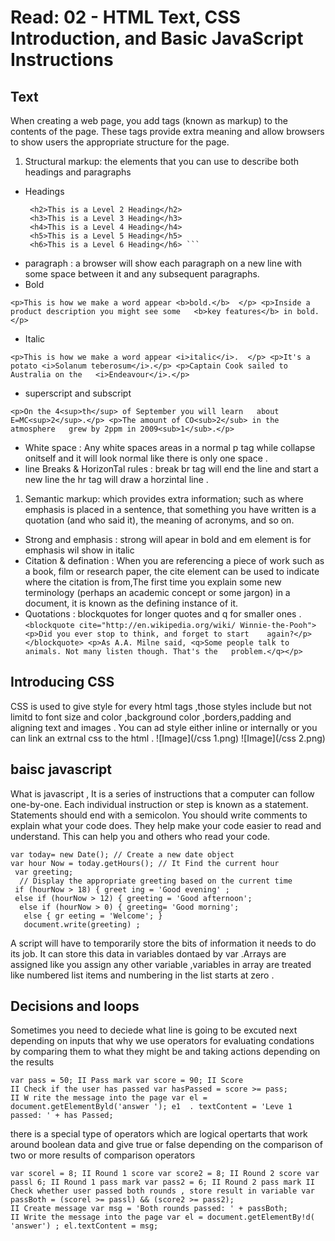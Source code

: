 # Read: 02 - HTML Text, CSS Introduction, and Basic JavaScript Instructions
## Text 
When creating a web page, you add tags (known as markup) to the contents of the page. These tags provide extra meaning and allow browsers to show users the appropriate structure for the page.
1. Structural markup: the elements that you can use to describe both headings and paragraphs
- Headings
  ```<h1>This is a Main Heading</h1>
   <h2>This is a Level 2 Heading</h2> 
   <h3>This is a Level 3 Heading</h3> 
   <h4>This is a Level 4 Heading</h4> 
   <h5>This is a Level 5 Heading</h5> 
   <h6>This is a Level 6 Heading</h6> ```

 - paragraph : a browser will show each paragraph on a new line with some space between it and any subsequent paragraphs.
  - Bold 

```<p>This is how we make a word appear <b>bold.</b>  </p> <p>Inside a product description you might see some   <b>key features</b> in bold.</p>  ```
 - Italic 

 ``` <p>This is how we make a word appear <i>italic</i>.  </p> <p>It's a potato <i>Solanum teberosum</i>.</p> <p>Captain Cook sailed to Australia on the   <i>Endeavour</i>.</p>  ```
 - superscript and subscript 
 
 ``` <p>On the 4<sup>th</sup> of September you will learn   about E=MC<sup>2</sup>.</p> <p>The amount of CO<sub>2</sub> in the atmosphere   grew by 2ppm in 2009<sub>1</sub>.</p> ```
 - White space : Any white spaces areas in a normal p tag while collapse onitself and it will look normal like there is only one space .
 - line Breaks & HorizonTal rules : break br tag will end the line and start a new line the hr tag will draw a horzintal line .
 
1. Semantic markup:  which provides extra information; such as where emphasis is placed in a sentence, that something you have written is a quotation (and who said it), the meaning of acronyms, and so on.
- Strong and emphasis : strong will apear in bold and em element is for emphasis wil show in  italic
- Citation & defination : When you are referencing a piece of work such as a book, film or research paper, the  cite element can be used to indicate where the citation is from,The first time you explain some new terminology (perhaps an academic concept or some jargon) in a document, it is known as the defining instance of it.
- Quotations : blockquotes for longer quotes and q for smaller ones .
``` <blockquote cite="http://en.wikipedia.org/wiki/ Winnie-the-Pooh">  <p>Did you ever stop to think, and forget to start    again?</p> </blockquote> <p>As A.A. Milne said, <q>Some people talk to   animals. Not many listen though. That's the   problem.</q></p> ```
## Introducing CSS
CSS is used to give style for every html tags ,those styles include but not limitd to font size and color ,background color ,borders,padding and aligning text and images . You can ad style either inline or internally or you can link an extrnal css to the html .
![Image](/css 1.png)
![Image](/css 2.png)
## baisc javascript 

What is javascript , It is a series of instructions that a computer can follow one-by-one. Each individual instruction or step is known as a statement. Statements should end with a semicolon. You should write comments to explain what your code does. They help make your code easier to read and understand. This can help you and others who read your code. 

``` /* This script displays a greeting to the user based upon the current time. It is an example from JavaScript & jQuery book */ 
var today= new Date(); // Create a new date object  
var hour Now = today.getHours(); // It Find the current hour
 var greeting; 
  // Display the appropriate greeting based on the current time
 if (hourNow > 18) { greet ing = 'Good evening' ; 
 else if (hourNow > 12) { greeting = 'Good afternoon';
  else if (hourNow > 0) { greeting= 'Good morning';
   else { gr eeting = 'Welcome'; } 
   document.write(greeting) ; 
   ```

A script will have to temporarily store the bits of information it needs to do its job. It can store this data in variables dontaed by var .Arrays are assigned like you assign any other variable ,variables in array are treated like  numbered list items and numbering in the list starts at zero .
## Decisions and loops
Sometimes you need to deciede what line is going to be excuted next depending on inputs that why we use operators for evaluating condations by comparing them to what they might be and taking actions depending on the results 
```
var pass = 50; II Pass mark var score = 90; II Score 
II Check if the user has passed var hasPassed = score >= pass; 
II W rite the message into the page var el = document.getElementByld('answer '); e1  . textContent = 'Leve 1 passed: ' + has Passed;  
```
there is a special type of operators which are logical opertarts that work around boolean data and give true or false depending on the comparison of two or more  results of comparison operators 
```
var scorel = 8; II Round 1 score var score2 = 8; II Round 2 score var passl 6; II Round 1 pass mark var pass2 = 6; II Round 2 pass mark II Check whether user passed both rounds , store result in variable var passBoth = (scorel >= passl) && (score2 >= pass2); 
II Create message var msg = 'Both rounds passed: ' + passBoth; 
II Write the message into the page var el = document.getElementBy!d( 'answer') ; el.textContent = msg; 
```
